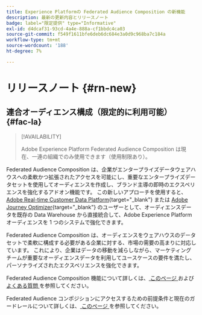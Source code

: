 ```yaml
---
title: Experience Platformの Federated Audience Composition の新機能
description: 最新の更新内容とリリースノート
badge: label="限定提供" type="Informative"
exl-id: d4dcaf31-93cd-4a4e-888a-cf1bbdc4ca03
source-git-commit: f549f1611bfe6deb6dc684e3a0d9c968ba7c184a
workflow-type: tm+mt
source-wordcount: '188'
ht-degree: 7%

---
```


# リリースノート {#rn-new}

## 連合オーディエンス構成（限定的に利用可能） {#fac-la}

>[!AVAILABILITY]
>
>Adobe Experience Platform Federated Audience Composition は現在、一連の組織でのみ使用できます（使用制限あり）。
>

Federated Audience Composition は、企業がエンタープライズデータウェアハウスへの柔軟かつ拡張されたアクセスを可能にし、重要なエンタープライズデータセットを使用してオーディエンスを作成し、ブランド主導の即時のエクスペリエンスを強化するアドオン機能です。 この新しいアプローチを使用すると、[Adobe Real-time Customer Data Platform](https://experienceleague.adobe.com/ja/docs/experience-platform/segmentation/home){target="_blank"} または [Adobe Journey Optimizer](https://experienceleague.adobe.com/ja/docs/journey-optimizer/using/ajo-home){target="_blank"} のユーザーとして、オーディエンスデータを既存の Data Warehouse から直接統合して、Adobe Experience Platform オーディエンスを 1 つのシステムで強化できます。

Federated Audience Composition は、オーディエンスをウェアハウスのデータセットで柔軟に構成する必要がある企業に対する、市場の需要の高まりに対応しています。 これにより、企業はデータの移動を減らしながら、マーケティングチームが重要なオーディエンスデータを利用してユースケースの要件を満たし、パーソナライズされたエクスペリエンスを強化できます。 

Federated Audience Composition 機能について詳しくは、[ このページ ](get-started.md) および [ よくある質問 ](faq.md) を参照してください。

Federated Audience コンポジションにアクセスするための前提条件と現在のガードレールについて詳しくは、[ このページ ](access-prerequisites.md) を参照してください。

